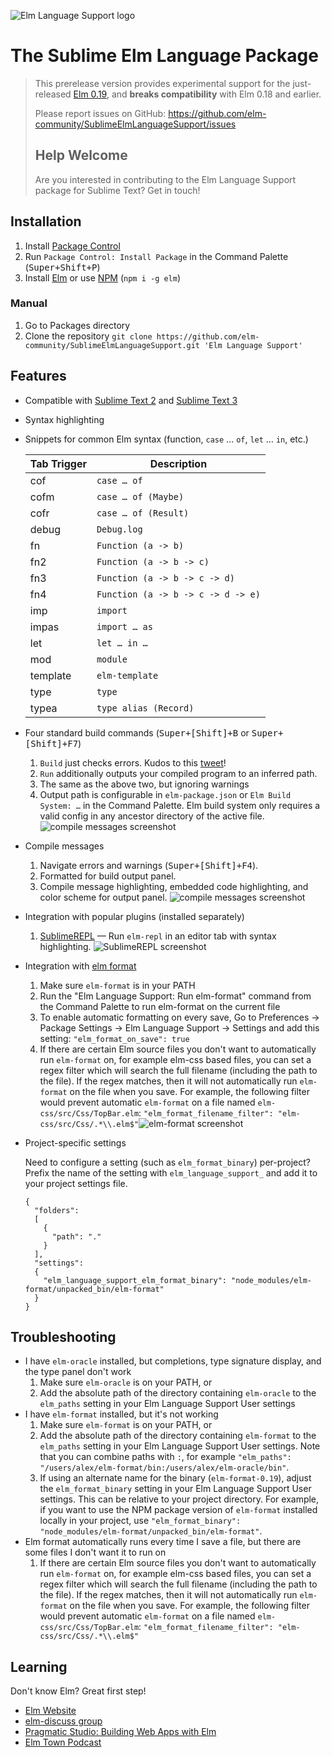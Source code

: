 ![Elm Language Support logo](images/logo.png)

# The Sublime Elm Language Package

> This prerelease version provides experimental support for the just-released
> [Elm 0.19][], and **breaks compatibility** with Elm 0.18 and earlier.
>
> Please report issues on GitHub:
> <https://github.com/elm-community/SublimeElmLanguageSupport/issues>
>
> ## Help Welcome
>
> Are you interested in contributing to the Elm Language Support package for
> Sublime Text? Get in touch!

## Installation

1. Install [Package Control][]
2. Run `Package Control: Install Package` in the Command Palette (<kbd>Super+Shift+P</kbd>)
3. Install [Elm][] or use [NPM][] (`npm i -g elm`)

### Manual

1. Go to Packages directory
2. Clone the repository `git clone https://github.com/elm-community/SublimeElmLanguageSupport.git 'Elm Language Support'`

## Features

- Compatible with [Sublime Text 2] and [Sublime Text 3]
- Syntax highlighting
- Snippets for common Elm syntax (function, `case` … `of`, `let` … `in`, etc.)

  | Tab Trigger | Description                        |
  | ----------- | ---------------------------------- |
  | cof         | `case … of`                        |
  | cofm        | `case … of (Maybe)`                |
  | cofr        | `case … of (Result)`               |
  | debug       | `Debug.log`                        |
  | fn          | `Function (a -> b)`                |
  | fn2         | `Function (a -> b -> c)`           |
  | fn3         | `Function (a -> b -> c -> d)`      |
  | fn4         | `Function (a -> b -> c -> d -> e)` |
  | imp         | `import`                           |
  | impas       | `import … as`                      |
  | let         | `let … in …`                       |
  | mod         | `module`                           |
  | template    | `elm-template`                     |
  | type        | `type`                             |
  | typea       | `type alias (Record)`              |

- Four standard build commands (<kbd>Super+[Shift]+B</kbd> or <kbd>Super+[Shift]+F7</kbd>)
  1. `Build` just checks errors. Kudos to this [tweet][]!
  2. `Run` additionally outputs your compiled program to an inferred path.
  3. The same as the above two, but ignoring warnings
  4. Output path is configurable in `elm-package.json` or `Elm Build System: …` in the Command Palette. Elm build system only requires a valid config in any ancestor directory of the active file. ![compile messages screenshot](images/elm_project.jpg)
- Compile messages
  1. Navigate errors and warnings (<kbd>Super+[Shift]+F4</kbd>).
  2. Formatted for build output panel.
  3. Compile message highlighting, embedded code highlighting, and color scheme for output panel. ![compile messages screenshot](images/elm_make.jpg)
- Integration with popular plugins (installed separately)
  1. [SublimeREPL][] — Run `elm-repl` in an editor tab with syntax highlighting. ![SublimeREPL screenshot](images/elm_repl.jpg)
- Integration with [elm format](https://github.com/avh4/elm-format)
  1. Make sure `elm-format` is in your PATH
  2. Run the "Elm Language Support: Run elm-format" command from the Command Palette to run elm-format on the current file
  3. To enable automatic formatting on every save, Go to Preferences -> Package Settings -> Elm Language Support -> Settings and add this setting:
     `"elm_format_on_save": true`
  4. If there are certain Elm source files you don't want to automatically run `elm-format` on, for example elm-css based files, you can set a regex filter which will search the full filename (including the path to the file). If the regex matches, then it will not automatically run `elm-format` on the file when you save. For example, the following filter would prevent automatic `elm-format` on a file named `elm-css/src/Css/TopBar.elm`:
     `"elm_format_filename_filter": "elm-css/src/Css/.*\\.elm$"`![elm-format screenshot](images/elm_format.png)
- Project-specific settings

  Need to configure a setting (such as `elm_format_binary`) per-project? Prefix the name of the setting with `elm_language_support_` and add it to your project settings file.

  ```
  {
    "folders":
    [
      {
        "path": "."
      }
    ],
    "settings":
    {
      "elm_language_support_elm_format_binary": "node_modules/elm-format/unpacked_bin/elm-format"
    }
  }
  ```

## Troubleshooting

- I have `elm-oracle` installed, but completions, type signature display, and the type panel don't work
  1. Make sure `elm-oracle` is on your PATH, or
  2. Add the absolute path of the directory containing `elm-oracle` to the `elm_paths` setting in your Elm Language Support User settings
- I have `elm-format` installed, but it's not working
  1. Make sure `elm-format` is on your PATH, or
  2. Add the absolute path of the directory containing `elm-format` to the `elm_paths` setting in your Elm Language Support User settings. Note that you can combine paths with `:`, for example `"elm_paths": "/users/alex/elm-format/bin:/users/alex/elm-oracle/bin"`.
  3. If using an alternate name for the binary (`elm-format-0.19`), adjust the `elm_format_binary` setting in your Elm Language Support User settings. This can be relative to your project directory. For example, if you want to use the NPM package version of `elm-format` installed locally in your project, use `"elm_format_binary": "node_modules/elm-format/unpacked_bin/elm-format"`.
- Elm format automatically runs every time I save a file, but there are some files I don't want it to run on
  1. If there are certain Elm source files you don't want to automatically run `elm-format` on, for example elm-css based files, you can set a regex filter which will search the full filename (including the path to the file). If the regex matches, then it will not automatically run `elm-format` on the file when you save. For example, the following filter would prevent automatic `elm-format` on a file named `elm-css/src/Css/TopBar.elm`:
     `"elm_format_filename_filter": "elm-css/src/Css/.*\\.elm$"`

## Learning

Don't know Elm? Great first step!

- [Elm Website][]
- [elm-discuss group][]
- [Pragmatic Studio: Building Web Apps with Elm][pragmatic]
- [Elm Town Podcast][]

[elm-discuss group]: https://groups.google.com/d/forum/elm-discuss
[elm]: http://elm-lang.org/install
[elm town podcast]: https://elmtown.github.io
[elm website]: http://elm-lang.org
[highlight build errors]: https://packagecontrol.io/packages/Highlight%20Build%20Errors
[npm]: https://nodejs.org
[package control]: https://packagecontrol.io/installation
[pragmatic]: https://pragmaticstudio.com/elm
[sublimerepl]: https://packagecontrol.io/packages/SublimeREPL
[sublime text 2]: http://www.sublimetext.com/2
[sublime text 3]: http://www.sublimetext.com/3
[tweet]: https://twitter.com/rtfeldman/status/624026168652660740
[elm 0.19]: https://elm-lang.org/blog/small-assets-without-the-headache
